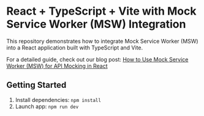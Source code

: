 # React + TypeScript + Vite with Mock Service Worker (MSW) Integration

This repository demonstrates how to integrate Mock Service Worker (MSW) into a React application built with TypeScript and Vite.

For a detailed guide, check out our blog post: [How to Use Mock Service Worker (MSW) for API Mocking in React](https://medium.com/@rakeshkumar-42819/how-to-use-mock-service-worker-msw-for-api-mocking-in-react-7d0b661bb9d7?sk=4627a46d11d38de1fd89932e7d7c7d7f)

## Getting Started

1. Install dependencies: `npm install`
2. Launch app: `npm run dev`
